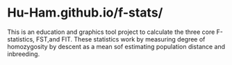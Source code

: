 # Hu-Ham.github.io/f-stats/
This is an education and graphics  tool project to calculate the three core F-statistics, FST,and FIT. These statistics work by measuring degree of homozygosity by descent as a mean sof estimating population distance and inbreeding. 
